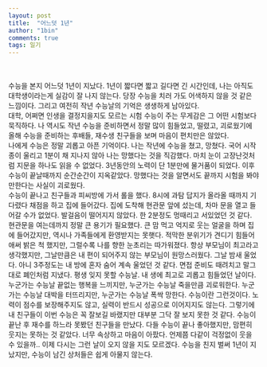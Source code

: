 ```yaml
---
layout: post
title:  "어느덧 1년"
author: "1bin"
comments: true
tags: 일기
---
```

<br>
<br>
수능을 본지 어느덧 1년이 지났다.  
1년이 짧다면 짧고 길다면 긴 시간인데,  
나는 아직도 대학생이라는게 실감이 잘 나지 않는다.  
당장 수능을 치러 가도 어색하지 않을 것 같은 느낌이다.  
그리고 여전히 작년 수능날의 기억은 생생하게 남아있다.  
<br>
대학, 어쩌면 인생을 결정지을지도 모르는 시험  
수능이 주는 무게감은 그 어떤 시험보다 묵직하다.  
나 역시도 작년 수능을 준비하면서 정말 많이 힘들었고, 떨렸고, 괴로웠기에     
올해 수능을 준비하는 후배들, 재수생 친구들을 보며 마음이 편치만은 않았다.   
<br>  
나에게 수능은 정말 괴롭고 아픈 기억이다.  
나는 작년에 수능을 쳤고, 망쳤다.  
국어 시작 종이 울리고 1분이 채 지나지 않아 나는 망했다는 것을 직감했다.  
마치 눈이 고장난것처럼 지문을 하나도 읽을 수 없었다.  
3년동안의 노력이 단 1분만에 물거품이 되었다.  
이후 수능이 끝날때까지 순간순간이 지옥같았다.  
망했다는 것을 알면서도 끝까지 시험을 봐야만한다는 사실이 괴로웠다.  
<br>
수능이 끝나고 친구들과 피씨방에 가서 롤을 했다.  
8시에 과탐 답지가 올라올 때까지 기다렸다 채점을 하고 집에 들어갔다.  
집에 도착해 현관문 앞에 섰는데, 차마 문을 열고 들어갈 수가 없었다.  
발걸음이 떨어지지 않았다. 한 2분정도 멍때리고 서있었던 것 같다.   
현관문을 여는데까지 정말 큰 용기가 필요했다.  
큰 맘 먹고 억지로 웃는 얼굴을 하며 집에 들어갔지만, 역시나 가족들에게 환영받지는 못햇다.  
적막한 분위기가 견디기 힘들어 애써 밝은 척 했지만, 그럴수록 나를 향한 눈초리는 따가워졌다.  
항상 부모님이 최고라고 생각했지만, 그날만큼은 내 편이 되어주지 않는 부모님이 원망스러웠다.  
그날 밤새 울었다. 아니 3주정도는 내 방에 혼자 숨어 계속 울었던 것 같다.  
면접 준비도 때려치고 말그대로 폐인처럼 지냈다.  
평생 잊지 못할 수능날. 내 생에 최고로 괴롭고 힘들었던 날이다.    
<br>     
누군가는 수능날 끝없는 행복을 느끼지만, 누군가는 수능날 죽을만큼 괴로워한다.  
누군가는 수능날 대박을 터뜨리지만, 누군가는 수능날 폭싹 망한다.  
수능이란 그런것이다.  
노력이 점수를 보장해주지도 않고, 실력이 반드시 성공으로 이어지지도 않는다.  
그렇기에 내 친구들이 이번 수능은 꼭 잘보길 바랬지만   
대부분 그닥 잘 보지 못한 것 같다.   
수능이 끝난 후 재수를 하느라 못봤던 친구들을 만났다.  
다들 수능이 끝나 좋아했지만, 맘편히 웃지는 못하는 것 같았다.  
너무 속상하고 마음이 아팠다.  
언제쯤 다같이 걱정없이 웃을 수 있을까..   
이제 다시는 그런 날이 오지 않을 지도 모르겠다.  
수능을 친지 벌써 1년이 지났지만,  
수능이 남긴 상처들은 쉽게 아물지 않는다.    
